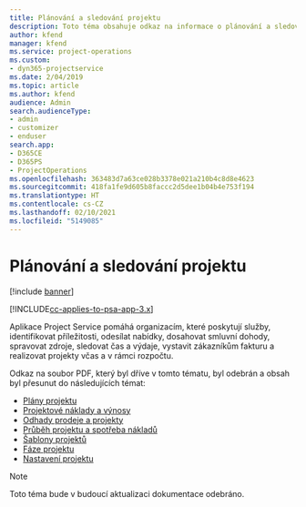 ```yaml
---
title: Plánování a sledování projektu
description: Toto téma obsahuje odkaz na informace o plánování a sledování v Project Service Automation.
author: kfend
manager: kfend
ms.service: project-operations
ms.custom:
- dyn365-projectservice
ms.date: 2/04/2019
ms.topic: article
ms.author: kfend
audience: Admin
search.audienceType:
- admin
- customizer
- enduser
search.app:
- D365CE
- D365PS
- ProjectOperations
ms.openlocfilehash: 363483d7a63ce028b3378e021a210b4c8d8e4623
ms.sourcegitcommit: 418fa1fe9d605b8faccc2d5dee1b04b4e753f194
ms.translationtype: HT
ms.contentlocale: cs-CZ
ms.lasthandoff: 02/10/2021
ms.locfileid: "5149085"
---
```

# <a name="project-planning-and-tracking"></a>Plánování a sledování projektu

[!include [banner](../../includes/psa-now-project-operations.md)]

[!INCLUDE[cc-applies-to-psa-app-3.x](../../includes/cc-applies-to-psa-app-3x.md)]

Aplikace Project Service pomáhá organizacím, které poskytují služby, identifikovat příležitosti, odesílat nabídky, dosahovat smluvní dohody, spravovat zdroje, sledovat čas a výdaje, vystavit zákazníkům fakturu a realizovat projekty včas a v rámci rozpočtu. 

Odkaz na soubor PDF, který byl dříve v tomto tématu, byl odebrán a obsah byl přesunut do následujících témat:

- [Plány projektu](../project-creating.md)
- [Projektové náklady a výnosy](../project-estimating.md)
- [Odhady prodeje a projekty](../project-leveraging.md)
- [Průběh projektu a spotřeba nákladů](../project-tracking.md)
- [Šablony projektů](../project-templates.md)
- [Fáze projektu](../project-stages.md)
- [Nastavení projektu](../project-settings.md)

> [!NOTE]
> Toto téma bude v budoucí aktualizaci dokumentace odebráno. 
